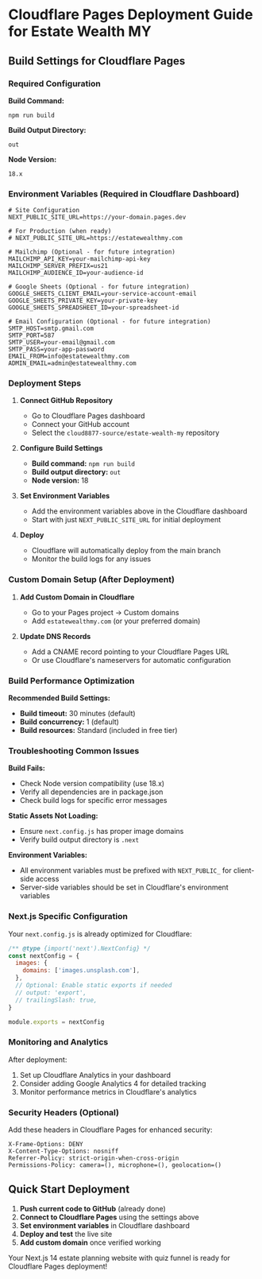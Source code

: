 # Cloudflare Pages Deployment Guide for Estate Wealth MY

## Build Settings for Cloudflare Pages

### Required Configuration

**Build Command:**
```
npm run build
```

**Build Output Directory:**
```
out
```

**Node Version:**
```
18.x
```

### Environment Variables (Required in Cloudflare Dashboard)

```env
# Site Configuration
NEXT_PUBLIC_SITE_URL=https://your-domain.pages.dev

# For Production (when ready)
# NEXT_PUBLIC_SITE_URL=https://estatewealthmy.com

# Mailchimp (Optional - for future integration)
MAILCHIMP_API_KEY=your-mailchimp-api-key
MAILCHIMP_SERVER_PREFIX=us21
MAILCHIMP_AUDIENCE_ID=your-audience-id

# Google Sheets (Optional - for future integration)
GOOGLE_SHEETS_CLIENT_EMAIL=your-service-account-email
GOOGLE_SHEETS_PRIVATE_KEY=your-private-key
GOOGLE_SHEETS_SPREADSHEET_ID=your-spreadsheet-id

# Email Configuration (Optional - for future integration)
SMTP_HOST=smtp.gmail.com
SMTP_PORT=587
SMTP_USER=your-email@gmail.com
SMTP_PASS=your-app-password
EMAIL_FROM=info@estatewealthmy.com
ADMIN_EMAIL=admin@estatewealthmy.com
```

### Deployment Steps

1. **Connect GitHub Repository**
   - Go to Cloudflare Pages dashboard
   - Connect your GitHub account
   - Select the `cloud8877-source/estate-wealth-my` repository

2. **Configure Build Settings**
   - **Build command:** `npm run build`
   - **Build output directory:** `out`
   - **Node version:** 18

3. **Set Environment Variables**
   - Add the environment variables above in the Cloudflare dashboard
   - Start with just `NEXT_PUBLIC_SITE_URL` for initial deployment

4. **Deploy**
   - Cloudflare will automatically deploy from the main branch
   - Monitor the build logs for any issues

### Custom Domain Setup (After Deployment)

1. **Add Custom Domain in Cloudflare**
   - Go to your Pages project → Custom domains
   - Add `estatewealthmy.com` (or your preferred domain)

2. **Update DNS Records**
   - Add a CNAME record pointing to your Cloudflare Pages URL
   - Or use Cloudflare's nameservers for automatic configuration

### Build Performance Optimization

**Recommended Build Settings:**
- **Build timeout:** 30 minutes (default)
- **Build concurrency:** 1 (default)
- **Build resources:** Standard (included in free tier)

### Troubleshooting Common Issues

**Build Fails:**
- Check Node version compatibility (use 18.x)
- Verify all dependencies are in package.json
- Check build logs for specific error messages

**Static Assets Not Loading:**
- Ensure `next.config.js` has proper image domains
- Verify build output directory is `.next`

**Environment Variables:**
- All environment variables must be prefixed with `NEXT_PUBLIC_` for client-side access
- Server-side variables should be set in Cloudflare's environment variables

### Next.js Specific Configuration

Your `next.config.js` is already optimized for Cloudflare:

```javascript
/** @type {import('next').NextConfig} */
const nextConfig = {
  images: {
    domains: ['images.unsplash.com'],
  },
  // Optional: Enable static exports if needed
  // output: 'export',
  // trailingSlash: true,
}

module.exports = nextConfig
```

### Monitoring and Analytics

After deployment:
1. Set up Cloudflare Analytics in your dashboard
2. Consider adding Google Analytics 4 for detailed tracking
3. Monitor performance metrics in Cloudflare's analytics

### Security Headers (Optional)

Add these headers in Cloudflare Pages for enhanced security:

```
X-Frame-Options: DENY
X-Content-Type-Options: nosniff
Referrer-Policy: strict-origin-when-cross-origin
Permissions-Policy: camera=(), microphone=(), geolocation=()
```

## Quick Start Deployment

1. **Push current code to GitHub** (already done)
2. **Connect to Cloudflare Pages** using the settings above
3. **Set environment variables** in Cloudflare dashboard
4. **Deploy and test** the live site
5. **Add custom domain** once verified working

Your Next.js 14 estate planning website with quiz funnel is ready for Cloudflare Pages deployment!
